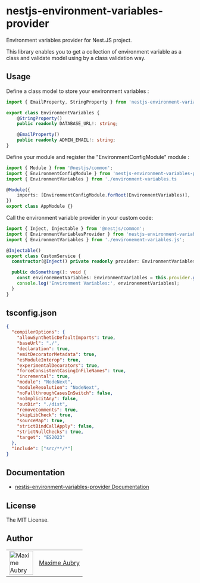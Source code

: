 # nestjs-environment-variables-provider
Environment variables provider for Nest.JS project.

This library enables you to get a collection of environment variable as a class and validate model using by a class validation way.

## Usage
Define a class model to store your environment variables :

``` Typescript
import { EmailProperty, StringProperty } from 'nestjs-environment-variables-provider';

export class EnvironmentVariables {
    @StringProperty()
    public readonly DATABASE_URL!: string;

    @EmailProperty()
    public readonly ADMIN_EMAIL!: string;
}
```

Define your module and register the "EnvironmentConfigModule" module :

``` Typescript
import { Module } from '@nestjs/common';
import { EnvironmentConfigModule } from 'nestjs-environment-variables-provider';
import { EnvironmentVariables } from './environment-variables.ts

@Module({
    imports: [EnvironmentConfigModule.forRoot(EnvironmentVariables)],
})
export class AppModule {}
```

Call the environment variable provider in your custom code:

``` Typescript
import { Inject, Injectable } from '@nestjs/common';
import { EnvironmentVariablesProvider } from 'nestjs-environment-variables-provider';
import { EnvironmentVariables } from './environement-variables.js';

@Injectable()
export class CustomService {
  constructor(@Inject() private readonly provider: EnvironmentVariablesProvider) {}

  public doSomething(): void {
    const environementVariables: EnvironmentVariables = this.provider.getEnvironmentVariables(EnvironmentVariables);
    console.log('Environment Variables:', environementVariables);
  }
}
```

## tsconfig.json
``` JSON
{
  "compilerOptions": {
    "allowSyntheticDefaultImports": true,
    "baseUrl": "./",
    "declaration": true,
    "emitDecoratorMetadata": true,
    "esModuleInterop": true,
    "experimentalDecorators": true,
    "forceConsistentCasingInFileNames": true,
    "incremental": true,
    "module": "NodeNext",
    "moduleResolution": "NodeNext",
    "noFallthroughCasesInSwitch": false,
    "noImplicitAny": false,
    "outDir": "./dist",
    "removeComments": true,
    "skipLibCheck": true,
    "sourceMap": true,
    "strictBindCallApply": false,
    "strictNullChecks": true,
    "target": "ES2023"
  },
  "include": ["src/**/*"]
}
```

## Documentation

- [nestjs-environment-variables-provider Documentation](https://github.com/maxime-aubry/nestjs-utils-environment-variables-provider/docs)

## License

The MIT License.

## Author

<table>
  <tr>
    <td >
      <img src="https://avatars.githubusercontent.com/u/6122959?v=4&s=128" width="64" height="64" alt="Maxime Aubry">
    </td>
    <td>
      <a href="https://github.com/maxime-aubry">Maxime Aubry</a>
    </td>
  </tr>
</table>
